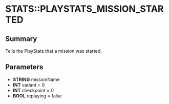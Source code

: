 # STATS::PLAYSTATS_MISSION_STARTED

## Summary
Tells the PlayStats that a mission was started.

## Parameters
* **STRING** missionName
* **INT** variant = 0
* **INT** checkpoint = 0
* **BOOL** replaying = false